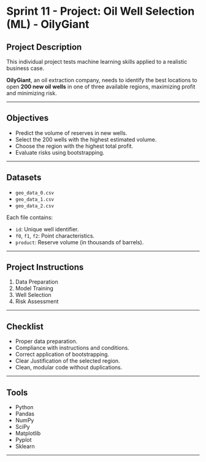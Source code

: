 # Sprint 11 - Project: Oil Well Selection (ML) - OilyGiant

## Project Description

This individual project tests machine learning skills applied to a realistic business case.

**OilyGiant**, an oil extraction company, needs to identify the best locations to open **200 new oil wells** in one of three available regions, maximizing profit and minimizing risk.

---

## Objectives

- Predict the volume of reserves in new wells.
- Select the 200 wells with the highest estimated volume.
- Choose the region with the highest total profit.
- Evaluate risks using bootstrapping.

---

## Datasets

- `geo_data_0.csv`
- `geo_data_1.csv`
- `geo_data_2.csv`

Each file contains:

- `id`: Unique well identifier.
- `f0`, `f1`, `f2`: Point characteristics.
- `product`: Reserve volume (in thousands of barrels).

---

## Project Instructions

1. Data Preparation
2. Model Training
3. Well Selection
4. Risk Assessment

---

## Checklist

- Proper data preparation.
- Compliance with instructions and conditions.
- Correct application of bootstrapping.
- Clear Justification of the selected region.
- Clean, modular code without duplications.

---

## Tools

- Python
- Pandas
- NumPy
- SciPy
- Matplotlib
- Pyplot
- Sklearn

---
